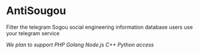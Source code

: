 # AntiSougou
Filter the telegram Sogou social engineering information database users use your telegram service

*We plan to support PHP Golang Node.js C++ Python access*
